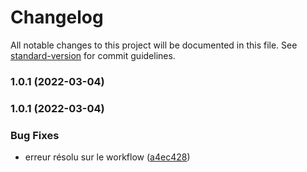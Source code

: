 # Changelog

All notable changes to this project will be documented in this file. See [standard-version](https://github.com/conventional-changelog/standard-version) for commit guidelines.

### 1.0.1 (2022-03-04)

### 1.0.1 (2022-03-04)


### Bug Fixes

* erreur résolu sur le workflow ([a4ec428](https://github.com/QuentinDAMMAN/devops-cd/commit/a4ec4287bb34639b1f379890e378d5b0aa6481df))
